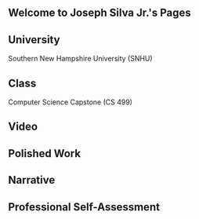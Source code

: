 ## Welcome to Joseph Silva Jr.'s Pages


## University

Southern New Hampshire University (SNHU)

## Class

Computer Science Capstone (CS 499)

## Video

## Polished Work

## Narrative

## Professional Self-Assessment
